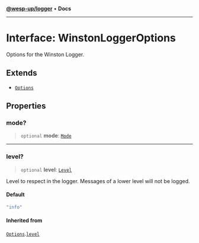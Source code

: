 [**@wesp-up/logger**](../README.md) • **Docs**

***

# Interface: WinstonLoggerOptions

Options for the Winston Logger.

## Extends

- [`Options`](Options.md)

## Properties

### mode?

> `optional` **mode**: [`Mode`](../type-aliases/Mode.md)

***

### level?

> `optional` **level**: [`Level`](../type-aliases/Level.md)

Level to respect in the logger. Messages of a lower level will not be
logged.

#### Default

```ts
"info"
```

#### Inherited from

[`Options`](Options.md).[`level`](Options.md#level)
